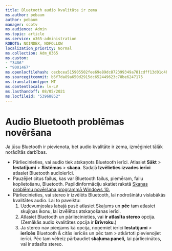 ```yaml
---
title: Bluetooth audio kvalitāte ir zema
ms.author: pebaum
author: pebaum
manager: scotv
ms.audience: Admin
ms.topic: article
ms.service: o365-administration
ROBOTS: NOINDEX, NOFOLLOW
localization_priority: Normal
ms.collection: Adm_O365
ms.custom:
- "3486"
- "9001467"
ms.openlocfilehash: cecbcea515905502fee69e89dc872399349a781cdff13d01c4b323617c5cba4d
ms.sourcegitcommit: b5f7da89a650d2915dc652449623c78be6247175
ms.translationtype: MT
ms.contentlocale: lv-LV
ms.lasthandoff: 08/05/2021
ms.locfileid: "53968852"
---
```

# <a name="fix-bluetooth-audio-quality-issue"></a>Audio Bluetooth problēmas novēršana

Ja jūsu Bluetooth ir pievienota, bet audio kvalitāte ir zema, izmēģiniet tālāk norādītās darbības.

- Pārliecinieties, vai audio tiek atskaņots Bluetooth ierīci. Atlasiet **Sākt**  >  **Iestatījumi**  >  **Sistēmas**  >  **skaņa**. Sadaļā **Izvēlieties izvades ierīci** atlasiet Bluetooth audioierīci.
- Pauzējiet citus failus, kas var Bluetooth failus, piemēram, failu koplietošanu, Bluetooth. Papildinformāciju skatiet rakstā [Skaņas problēmu novēršana programmā Windows 10.](https://support.microsoft.com/help/4520288/windows-10-fix-sound-problems)
- Pārliecinieties, vai stereo ir izvēlēts Bluetooth, lai nodrošinātu vislabākās kvalitātes audio. Lai to paveiktu: 
    1. Uzdevumjoslas labajā pusē atlasiet Skaļums un **pēc** tam atlasiet skujiņas ikonu, lai izvēlētos atskaņošanas ierīci.
    2. Atlasiet Bluetooth un pārliecinieties, vai **ir atlasīta stereo** opcija. (Zemākās audio kvalitātes opcija ir **Brīvroku**.)
    3. Ja stereo nav pieejams kā opcija, noņemiet ierīci **Iestatījumi**  >  **ierīcēs** Bluetooth & citās ierīcēs un pēc tam  >  atkārtoti pievienojiet ierīci. Pēc tam vēlreiz pārbaudiet **skaļuma paneli,** lai pārliecinātos, vai ir atlasīts stereo.

